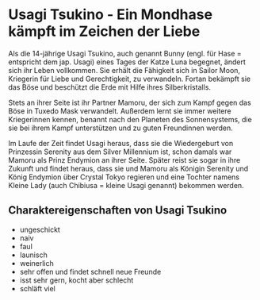 # Usagi Tsukino - Ein Mondhase kämpft im Zeichen der Liebe

Als die 14-jährige Usagi Tsukino, auch genannt Bunny (engl. für Hase = entspricht dem jap. Usagi)  eines Tages der Katze Luna begegnet, ändert sich ihr Leben vollkommen. Sie erhält die Fähigkeit sich in Sailor Moon, Kriegerin für Liebe und Gerechtigkeit, zu verwandeln. Fortan bekämpft sie das Böse und beschützt die Erde mit Hilfe ihres Silberkristalls.

Stets an ihrer Seite ist ihr Partner Mamoru, der sich zum Kampf gegen das Böse in Tuxedo Mask verwandelt. Außerdem lernt sie immer weitere Kriegerinnen kennen, benannt nach den Planeten des Sonnensystems, die sie bei ihrem Kampf unterstützen und zu guten Freundinnen werden. 

Im Laufe der Zeit findet Usagi heraus, dass sie die Wiedergeburt von Prinzessin Serenity aus dem Silver Millennium ist, schon damals war Mamoru als Prinz Endymion an ihrer Seite. Später reist sie sogar in ihre Zukunft und findet heraus, dass sie und Mamoru als Königin Serenity und König Endymion über Crystal Tokyo regieren und eine Tochter namens Kleine Lady (auch Chibiusa = kleine Usagi genannt) bekommen werden.

## Charaktereigenschaften von Usagi Tsukino

* ungeschickt
* naiv
* faul
* launisch
* weinerlich
* sehr offen und findet schnell neue Freunde
* isst sehr gern, kocht aber schlecht
* schläft viel